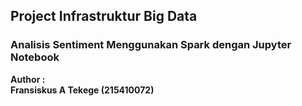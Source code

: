## Project Infrastruktur Big Data
### Analisis Sentiment Menggunakan Spark dengan Jupyter Notebook

<b> Author : </b>  
<b>Fransiskus A Tekege (215410072)</b>
